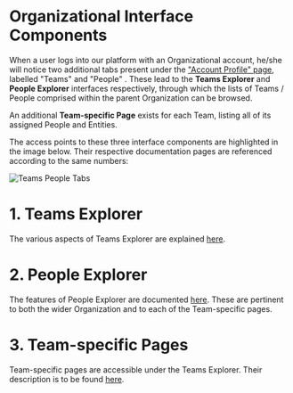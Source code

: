 # Organizational Interface Components

When a user logs into our platform with an Organizational account, he/she will notice two additional tabs present under the ["Account Profile" page](/accounts/ui/profile-page.md), labelled "Teams" <i class="zmdi zmdi-accounts zmdi-hc-border"></i> and "People" <i class="zmdi zmdi-account zmdi-hc-border"></i>. These lead to the **Teams Explorer** and **People Explorer** interfaces respectively, through which the lists of Teams / People comprised within the parent Organization can be browsed.  

An additional **Team-specific Page** exists for each Team, listing all of its assigned People and Entities.


The access points to these three interface components are highlighted in the image below. Their respective documentation pages are referenced according to the same numbers:

![Teams People Tabs](/images/teams-people-tabs.png "Teams People Tabs")


# 1. Teams Explorer

The various aspects of Teams Explorer are explained [here](teams-explorer.md).

# 2. People Explorer

The features of People Explorer are documented [here](people-explorer.md). These are pertinent to both the wider Organization and to each of the Team-specific pages.

# 3. Team-specific Pages

Team-specific pages are accessible under the Teams Explorer. Their description is to be found [here](team-pages.md).

